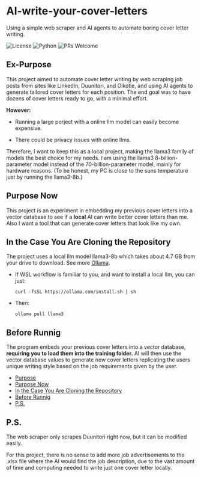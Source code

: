 # AI-write-your-cover-letters
Using a simple web scraper and AI agents to automate boring cover letter writing.


![License](https://img.shields.io/badge/license-MIT-blue.svg)
![Python](https://img.shields.io/badge/python-3.8+-blue.svg)
![PRs Welcome](https://img.shields.io/badge/PRs-welcome-brightgreen.svg)

## Ex-Purpose
This project aimed to automate cover letter writing by web scraping job posts from sites like LinkedIn, Duunitori, and Oikotie, and using AI agents to generate tailored cover letters for each position. The end goal was to have dozens of cover letters ready to go, with a minimal effort.

**However:**
- Running a large porject with a online llm model can easily become expensive.

- There could be privacy issues with online llms.


Therefore, I want to keep this as a local project, making the llama3 family of models the best choice for my needs. I am using the llama3 8-billion-parameter model instead of the 70-billion-parameter model, mainly for hardware reasons. (To be honest, my PC is close to the suns temperature just by running the llama3-8b.)


## Purpose Now
This project is an experiment in embedding my previous cover letters into a vector database to see if a **local** AI can write better cover letters than me. Also I want a tool that can generate cover letters that look like my own. 


## In the Case You Are Cloning the Repository

The project uses a local llm model llama3-8b which takes about 4.7 GB from your drive to download. See more [Ollama](https://ollama.com/).

- If WSL workflow is familiar to you, and want to install a local llm, you can just:

    ```
    curl -fsSL https://ollama.com/install.sh | sh
    ```

- Then:
    ```
    ollama pull llama3
    ```


## Before Runnig

The program embeds your previous cover letters into a vector database, **requiring you to load them into the training folder.** AI will then use the vector database values to generate new cover letters replicating the users unique writing style based on the job requirements given by the user.


- [Purpose](#purpose)
- [Purpose Now](#purpose-now)
- [In the Case You Are Cloning the Repository](#In-the-Case-You-Are-Cloning-the-Repository)
- [Before Runnig](#Before-Runnig)
- [P.S.](#P.S.)

## P.S.

The web scraper only scrapes Duunitori right now, but it can be modified easily. 

For this project, there is no sense to add more job advertisements to the .xlsx file where the AI would find the job description, due to the vast amount of time and computing needed to write just one cover letter locally.